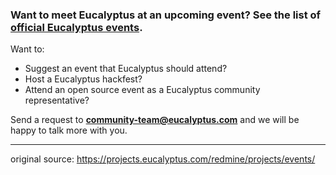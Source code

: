 ### Want to meet Eucalyptus at an upcoming event?  See the list of **[official Eucalyptus events](http://www.eucalyptus.com/news/events)**.

Want to:

* Suggest an event that Eucalyptus should attend?
* Host a Eucalyptus hackfest?
* Attend an open source event as a Eucalyptus community representative?  

Send a request to **community-team@eucalyptus.com** and we will be happy to talk more with you.

***
original source: https://projects.eucalyptus.com/redmine/projects/events/